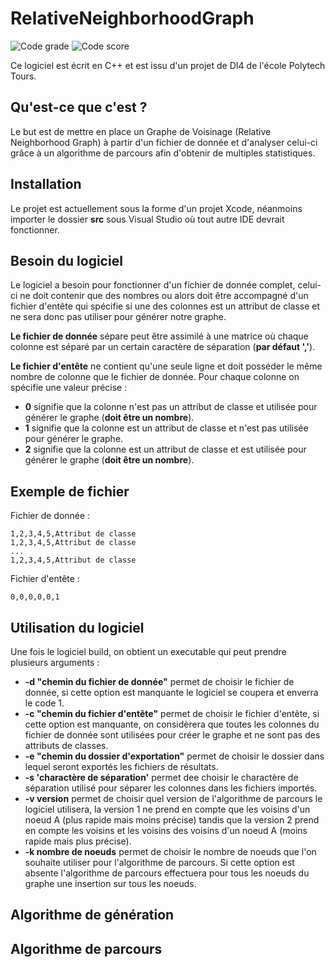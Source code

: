 # RelativeNeighborhoodGraph

![Code grade](https://www.code-inspector.com/project/2444/status/svg)
![Code score](https://www.code-inspector.com/project/2444/score/svg)

Ce logiciel est écrit en C++ et est issu d'un projet de DI4 de l'école Polytech Tours.

## Qu'est-ce que c'est ?

Le but est de mettre en place un Graphe de Voisinage (Relative Neighborhood Graph) à partir d'un fichier de donnée et d'analyser celui-ci grâce à un algorithme de parcours afin d'obtenir de multiples statistiques.

## Installation

Le projet est actuellement sous la forme d'un projet Xcode, néanmoins importer le dossier **src** sous Visual Studio où tout autre IDE devrait fonctionner.

## Besoin du logiciel
Le logiciel a besoin pour fonctionner d'un fichier de donnée complet, celui-ci ne doit contenir que des nombres ou alors doit être accompagné d'un fichier d'entête qui spécifie si une des colonnes est un attribut de classe et ne sera donc pas utiliser pour générer notre graphe.

**Le fichier de donnée** sépare peut être assimilé à une matrice où chaque colonne est séparé par un certain caractère de séparation (**par défaut ','**).

**Le fichier d'entête** ne contient qu'une seule ligne et doit posséder le même nombre de colonne que le fichier de donnée. 
Pour chaque colonne on spécifie une valeur précise :

* **0** signifie que la colonne n'est pas un attribut de classe et utilisée pour générer le graphe (**doit être un nombre**).
* **1** signifie que la colonne est un attribut de classe et n'est pas utilisée pour générer le graphe.
* **2** signifie que la colonne est un attribut de classe et est utilisée pour générer le graphe (**doit être un nombre**).

## Exemple de fichier

Fichier de donnée :

```
1,2,3,4,5,Attribut de classe
1,2,3,4,5,Attribut de classe
...
1,2,3,4,5,Attribut de classe
```

Fichier d'entête :

```
0,0,0,0,0,1
```

## Utilisation du logiciel

Une fois le logiciel build, on obtient un executable qui peut prendre plusieurs arguments :

* **-d "chemin du fichier de donnée"** permet de choisir le fichier de donnée, si cette option est manquante le logiciel se coupera et enverra le code 1.
* **-c "chemin du fichier d'entête"** permet de choisir le fichier d'entête, si cette option est manquante, on considèrera que toutes les colonnes du fichier de donnée sont utilisées pour créer le graphe et ne sont pas des attributs de classes.
*  **-e "chemin du dossier d'exportation"** permet de choisir le dossier dans lequel seront exportés les fichiers de résultats.
*  **-s 'charactère de séparation'** permet dee choisir le charactère de séparation utilisé pour séparer les colonnes dans les fichiers importés.
*  **-v version** permet de choisir quel version de l'algorithme de parcours le logiciel utilisera, la version 1 ne prend en compte que les voisins d'un noeud A (plus rapide mais moins précise) tandis que la version 2 prend en compte les voisins et les voisins des voisins d'un noeud A (moins rapide mais plus précise).
*  **-k nombre de noeuds** permet de choisir le nombre de noeuds que l'on souhaite utiliser pour l'algorithme de parcours. Si cette option est absente l'algorithme de parcours effectuera pour tous les noeuds du graphe une insertion sur tous les noeuds.

## Algorithme de génération



## Algorithme de parcours

